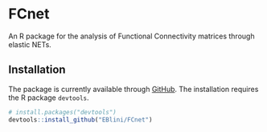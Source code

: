 
<!-- README.md is generated from README.Rmd. Please edit that file -->

# FCnet

<!-- badges: start -->

<!-- badges: end -->

An R package for the analysis of Functional Connectivity matrices
through elastic NETs.

## Installation

The package is currently available through
[GitHub](https://github.com/). The installation requires the R package
`devtools`.

``` r
# install.packages("devtools")
devtools::install_github("EBlini/FCnet")
```

